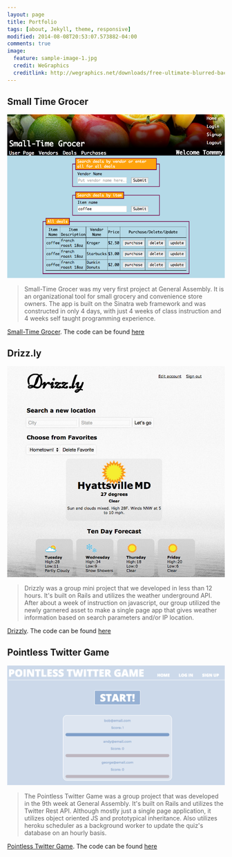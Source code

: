 ```yaml
---
layout: page
title: Portfolio
tags: [about, Jekyll, theme, responsive]
modified: 2014-08-08T20:53:07.573882-04:00
comments: true
image:
  feature: sample-image-1.jpg
  credit: WeGraphics
  creditlink: http://wegraphics.net/downloads/free-ultimate-blurred-background-pack/
---
```


<h2>Small Time Grocer</h2>
<img src="/images/small_time_grocer.png">

> Small-Time Grocer was my very first project at General Assembly. It is an organizational tool for small grocery and convenience store owners. The app is built on the Sinatra web framework and was constructed in only 4 days, with just 4 weeks of class instruction and 4 weeks self taught programming experience.

[Small-Time Grocer](https://small-time-grocer.herokuapp.com/). The code can be found [here](https://github.com/andrewsunglaekim/week1project)

<h2>Drizz.ly</h2>
<img src="/images/drizzly.png">

> Drizzly was a group mini project that we developed in less than 12 hours. It's built on Rails and utilizes the weather underground API. After about a week of instruction on javascript, our group utilized the newly garnered asset to make a single page app that gives weather information based on search parameters and/or IP location.

[Drizzly](https://drizzly.herokuapp.com/). The code can be found [here](https://github.com/andrewsunglaekim/drizzly)

<h2>Pointless Twitter Game</h2>
<img src="/images/twitter_game.png">

> The Pointless Twitter Game was a group project that was developed in the 9th week at General Assembly. It's built on Rails and utilizes the Twitter Rest API. Although mostly just a single page application, it utilizes object oriented JS and prototypical inheritance. Also utilizes heroku scheduler as a background worker to update the quiz's database on an hourly basis. 

[Pointless Twitter Game](https://pointless-twitter-game.herokuapp.com/). The code can be found [here](https://github.com/andrewsunglaekim/twitter_game)


